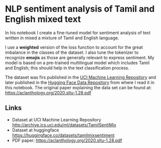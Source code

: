 # NLP sentiment analysis of Tamil and English mixed text 

In his notebook I create a fine-tuned model for sentiment analysis of text written in mixed a mixture of Tamil and English language.

I use a __weighted__ version of the loss function to account for the great imbalance in the classes of the dataset.
I also tune the tokenizer to recognize __emojis__ as those are generally relevant to express sentiment.
My model is based on a pre-trained multilingual model which includes Tamil and English; 
this should help in the text classification process.

The dataset was firs published in the [UCI Machine Learning Repository](http://archive.ics.uci.edu/ml/datasets/TamilSentiMix)
and later published in the [Hugging Face Data Repository](https://huggingface.co/datasets/tamilmixsentiment)
from where I read it in this notebook.
The original paper explaining the data set can be found at:
<https://aclanthology.org/2020.sltu-1.28.pdf>



## Links

- Dataset at UCI Machine Learning Repository <http://archive.ics.uci.edu/ml/datasets/TamilSentiMix>
- Dataset at huggingface <https://huggingface.co/datasets/tamilmixsentiment>
- PDF paper: <https://aclanthology.org/2020.sltu-1.28.pdf>

